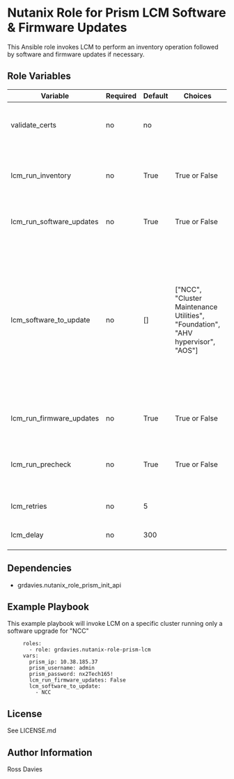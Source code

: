 Nutanix Role for Prism LCM Software & Firmware Updates
=========

This Ansible role invokes LCM to perform an inventory operation followed by software and firmware updates if necessary.


Role Variables
--------------

| Variable                 | Required | Default | Choices                                                                         | Comments                                                                                                                                           |
|--------------------------|----------|---------|---------------------------------------------------------------------------------|----------------------------------------------------------------------------------------------------------------------------------------------------|
| validate_certs           | no       | no      |                                                                                 | Whether to check if Prism UI certificates are valid.                                                                                               |
| lcm_run_inventory        | no       | True    | True or False                                                                   | Whether to run an inventory prior to installing updates.                                                                                           |
| lcm_run_software_updates | no       | True    | True or False                                                                   | Whether to install software updates.                                                                                                               |
| lcm_software_to_update   | no       | []      | ["NCC", "Cluster Maintenance Utilities", "Foundation", "AHV hypervisor", "AOS"] | If not defined then all available software updates will be installed. If one or more software choices are provided then only they will be updated. |
| lcm_run_firmware_updates | no       | True    | True or False                                                                   | Whether to install firmware updates.                                                                                                               |
| lcm_run_precheck         | no       | True    | True or False                                                                   | Whether to run a LCM precheck prior to installing updates.                                                                                         |
| lcm_retries              | no       | 5       |                                                                                 | Number of progress checks                                                                                                                          |
| lcm_delay                | no       | 300     |                                                                                 | Progress check interval                                                                                                                            |


Dependencies
------------

- grdavies.nutanix_role_prism_init_api


Example Playbook
----------------

This example playbook will invoke LCM on a specific cluster running only a software upgrade for "NCC"

```   - hosts: localhost
     roles:
       - role: grdavies.nutanix-role-prism-lcm
     vars:
       prism_ip: 10.38.185.37
       prism_username: admin
       prism_password: nx2Tech165!
       lcm_run_firmware_updates: False
       lcm_software_to_update:
         - NCC
```
License
-------

See LICENSE.md

Author Information
------------------

Ross Davies
